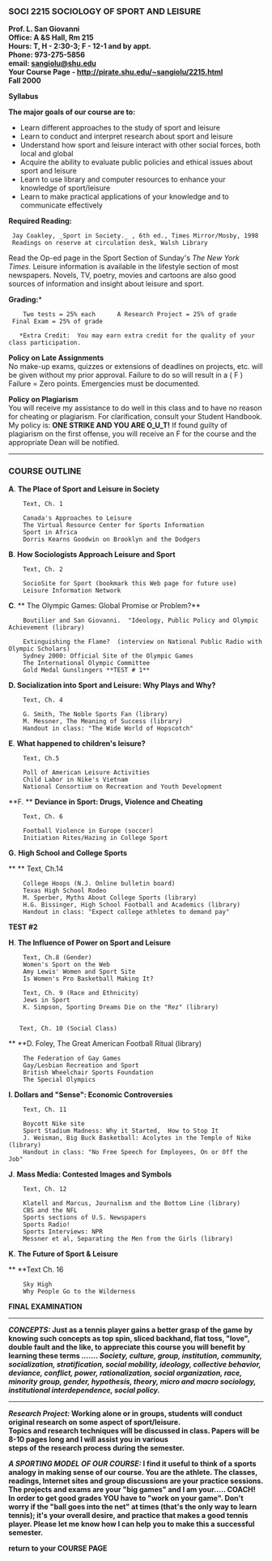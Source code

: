 ###  **SOCI 2215 SOCIOLOGY OF SPORT AND LEISURE**

**Prof. L. San Giovanni**  
**Office: A &S Hall, Rm 215**  
**Hours: T, H - 2:30-3;   F - 12-1 and by appt.**  
**Phone: 973-275-5856**  
**email: sangiolu@shu.edu**  
**Your Course Page - http://pirate.shu.edu/~sangiolu/2215.html**  
**Fall 2000**  
    
    
  

**Syllabus**

**The major goals of our course are to:**

  * Learn different approaches to the study of sport and leisure
  * Learn to conduct and interpret research about sport and leisure
  * Understand how sport and leisure interact with other social forces, both local and global
  * Acquire the ability to evaluate public policies and ethical issues about sport and leisure
  * Learn to use library and computer resources to enhance your knowledge of sport/leisure
  * Learn to make practical applications of your knowledge and to communicate effectively

  
**Required Reading:**

     Jay Coakley, _Sport in Society._ , 6th ed., Times Mirror/Mosby, 1998   
     Readings on reserve at circulation desk, Walsh Library   


Read the Op-ed page in the Sport Section of Sunday's _The New York Times._
Leisure information is available in the lifestyle section of most newspapers.
Novels, TV, poetry, movies and cartoons are also good sources of information
and insight about leisure and sport.  


**Grading:***

        Two tests = 25% each      A Research Project = 25% of grade
     Final Exam = 25% of grade
  
       *Extra Credit:  You may earn extra credit for the quality of your class participation.   
    
    
    


**Policy on Late Assignments**  
No make-up exams, quizzes or extensions of deadlines on projects, etc. will be
given without my prior approval. Failure to do so will result in a ( F )
Failure = Zero points.  Emergencies must be documented.  


**Policy on Plagiarism**  
You will receive my assistance to do well in this class and to have no reason
for cheating or plagiarism.  For clarification,  consult your Student
Handbook.  My policy is: **ONE STRIKE AND YOU ARE O_U_T!**   If found guilty
of plagiarism on the first offense, you will receive an F for the course and
the appropriate Dean will be notified.  

* * *

###  COURSE OUTLINE

**A**.   **The Place of Sport and Leisure in Society**

        Text, Ch. 1

        Canada's Approaches to Leisure   
        The Virtual Resource Center for Sports Information   
        Sport in Africa   
        Dorris Kearns Goodwin on Brooklyn and the Dodgers   


**B**.    **How Sociologists Approach Leisure and Sport**

        Text, Ch. 2

        SocioSite for Sport (bookmark this Web page for future use)   
        Leisure Information Network   


**C**. **  The Olympic Games: Global Promise or Problem?**

        Boutilier and San Giovanni.  "Ideology, Public Policy and Olympic Achievement (library)

        Extinguishing the Flame?  (interview on National Public Radio with Olympic Scholars)   
        Sydney 2000: Official Site of the Olympic Games   
        The International Olympic Committee   
        Gold Medal Gunslingers **TEST # 1**

  
  
  
  
  
  
  

**D.   Socialization into Sport and Leisure: Why Plays and Why?**

        Text, Ch. 4

        G. Smith, The Noble Sports Fan (library)   
        M. Messner, The Meaning of Success (library)   
        Handout in class: "The Wide World of Hopscotch"   


**E**.   **What happened to children's leisure?**

        Text, Ch.5

        Poll of American Leisure Activities   
        Child Labor in Nike's Vietnam   
        National Consortium on Recreation and Youth Development   


**F.  ** **Deviance in Sport: Drugs, Violence and Cheating**

        Text, Ch. 6

        Football Violence in Europe (soccer)   
        Initiation Rites/Hazing in College Sport   


**G.**   **High School and College Sports**

**      **   Text, Ch.14

        College Hoops (N.J. Online bulletin board)   
        Texas High School Rodeo   
        M. Sperber, Myths About College Sports (library)   
        H.G. Bissinger, High School Football and Academics (library)   
        Handout in class: "Expect college athletes to demand pay"   
    
    
  

**TEST #2**

  
  
  
  
  
  
  

**H**.    **The Influence of Power on Sport and Leisure**

        Text, Ch.8 (Gender)   
        Women's Sport on the Web   
        Amy Lewis' Women and Sport Site   
        Is Women's Pro Basketball Making It?

        Text, Ch. 9 (Race and Ethnicity)   
        Jews in Sport   
        K. Simpson, Sporting Dreams Die on the "Rez" (library)   


       Text, Ch. 10 (Social Class)   
**        **D. Foley, The Great American Football Ritual (library)

        The Federation of Gay Games   
        Gay/Lesbian Recreation and Sport   
        British Wheelchair Sports Foundation   
        The Special Olympics   


**I.   Dollars and "Sense": Economic Controversies**

        Text, Ch. 11

        Boycott Nike site   
        Sport Stadium Madness: Why it Started,  How to Stop It   
        J. Weisman, Big Buck Basketball: Acolytes in the Temple of Nike (library)   
        Handout in class: "No Free Speech for Employees, On or Off the Job"   


**J**.      **Mass Media: Contested Images and Symbols**

        Text, Ch. 12

        Klatell and Marcus, Journalism and the Bottom Line (library)   
        CBS and the NFL   
        Sports sections of U.S. Newspapers   
        Sports Radio!   
        Sports Interviews: NPR   
        Messner et al, Separating the Men from the Girls (library)   
    
    
    
    
    


**K**. **The Future of Sport & Leisure**

**         **Text  Ch. 16

        Sky High   
        Why People Go to the Wilderness   
    
    
  

**FINAL EXAMINATION**

* * *

  
**_CONCEPTS:_ Just as a tennis player gains a better grasp of the game by
knowing such concepts as top spin, sliced backhand, flat toss, "love", double
fault and the like,  to appreciate this course you will benefit by learning
these terms _....... Society, culture, group, institution, community,
socialization, stratification, social mobility, ideology, collective behavior,
deviance, conflict, power, rationalization, social organization, race,
minority group, gender, hypothesis, theory, micro and macro sociology,
institutional interdependence, social policy._**  


* * *

**_Research Project:_   Working alone or in groups, students will conduct
original research on some aspect of sport/leisure.**  
**Topics and research techniques will be discussed in class.   Papers will be
8-10 pages long and I will assist you in various**  
**steps of the research process during the semester.**  


**_A SPORTING MODEL OF OUR COURSE:_ I find it useful to think of a sports
analogy in making sense of our course. You are the athlete.   The classes,
readings, Internet sites and group discussions are your practice sessions. The
projects and exams are your "big games" and I am your..... COACH!  In order to
get good grades YOU have to "work on your game".   Don't worry if the "ball
goes into the net" at times (that's the only way to learn tennis);  it's your
overall desire, and practice that makes a good tennis player. Please let me
know how I can help you to make this a successful semester.**  


**return to your COURSE PAGE**  
    
    
    
    
    
    
    
    
    
    


